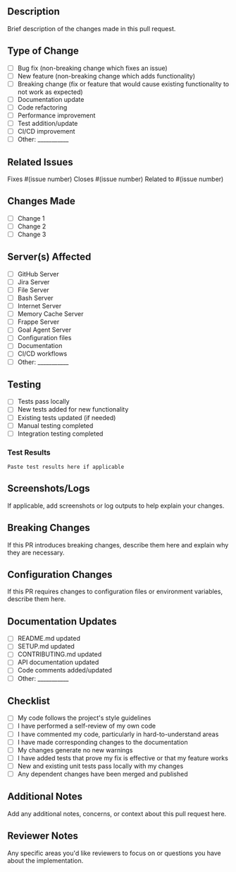 ## Description
Brief description of the changes made in this pull request.

## Type of Change
- [ ] Bug fix (non-breaking change which fixes an issue)
- [ ] New feature (non-breaking change which adds functionality)
- [ ] Breaking change (fix or feature that would cause existing functionality to not work as expected)
- [ ] Documentation update
- [ ] Code refactoring
- [ ] Performance improvement
- [ ] Test addition/update
- [ ] CI/CD improvement
- [ ] Other: ___________

## Related Issues
Fixes #(issue number)
Closes #(issue number)
Related to #(issue number)

## Changes Made
- [ ] Change 1
- [ ] Change 2
- [ ] Change 3

## Server(s) Affected
- [ ] GitHub Server
- [ ] Jira Server
- [ ] File Server
- [ ] Bash Server
- [ ] Internet Server
- [ ] Memory Cache Server
- [ ] Frappe Server
- [ ] Goal Agent Server
- [ ] Configuration files
- [ ] Documentation
- [ ] CI/CD workflows
- [ ] Other: ___________

## Testing
- [ ] Tests pass locally
- [ ] New tests added for new functionality
- [ ] Existing tests updated (if needed)
- [ ] Manual testing completed
- [ ] Integration testing completed

### Test Results
```
Paste test results here if applicable
```

## Screenshots/Logs
If applicable, add screenshots or log outputs to help explain your changes.

## Breaking Changes
If this PR introduces breaking changes, describe them here and explain why they are necessary.

## Configuration Changes
If this PR requires changes to configuration files or environment variables, describe them here.

## Documentation Updates
- [ ] README.md updated
- [ ] SETUP.md updated
- [ ] CONTRIBUTING.md updated
- [ ] API documentation updated
- [ ] Code comments added/updated
- [ ] Other: ___________

## Checklist
- [ ] My code follows the project's style guidelines
- [ ] I have performed a self-review of my own code
- [ ] I have commented my code, particularly in hard-to-understand areas
- [ ] I have made corresponding changes to the documentation
- [ ] My changes generate no new warnings
- [ ] I have added tests that prove my fix is effective or that my feature works
- [ ] New and existing unit tests pass locally with my changes
- [ ] Any dependent changes have been merged and published

## Additional Notes
Add any additional notes, concerns, or context about this pull request here.

## Reviewer Notes
Any specific areas you'd like reviewers to focus on or questions you have about the implementation.
